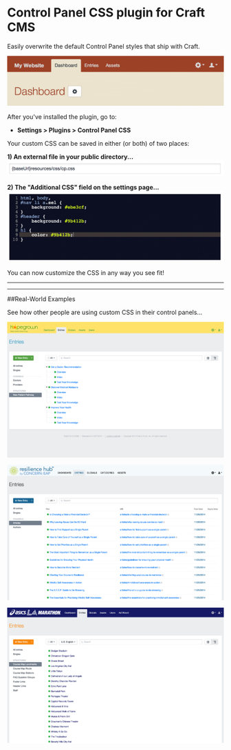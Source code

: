 Control Panel CSS plugin for Craft CMS
======================================

Easily overwrite the default Control Panel styles that ship with Craft.

![](README-images/example-header.png)

After you've installed the plugin, go to:

- **Settings > Plugins > Control Panel CSS**

Your custom CSS can be saved in either (or both) of two places:

**1) An external file in your public directory...**
![](README-images/example-cssFile.png)

**2) The "Additional CSS" field on the settings page...**
![](README-images/example-additionalCss.png)

You can now customize the CSS in any way you see fit!

***

***

##Real-World Examples

See how other people are using custom CSS in their control panels...

![](README-images/cpcss-hopegrown.png)

![](README-images/cpcss-resiliencehub.png)

![](README-images/cpcss-lamarathon.png)
